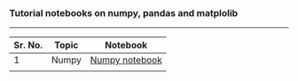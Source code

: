 ### Tutorial notebooks on numpy, pandas and matplolib

__________


| Sr. No. | Topic | Notebook                                                                                                                                                            |
| ------- | ----- | ------------------------------------------------------------------------------------------------------------------------------------------------------------------- |
| 1       | Numpy | [Numpy notebook](https://nbviewer.jupyter.org/github/veb-101/Numpy-Pandas-Matplotlib-Tutorial/blob/master/numpy/Numpy%20basic%20tutorial.ipynb#Universal-Functions) |
|         |